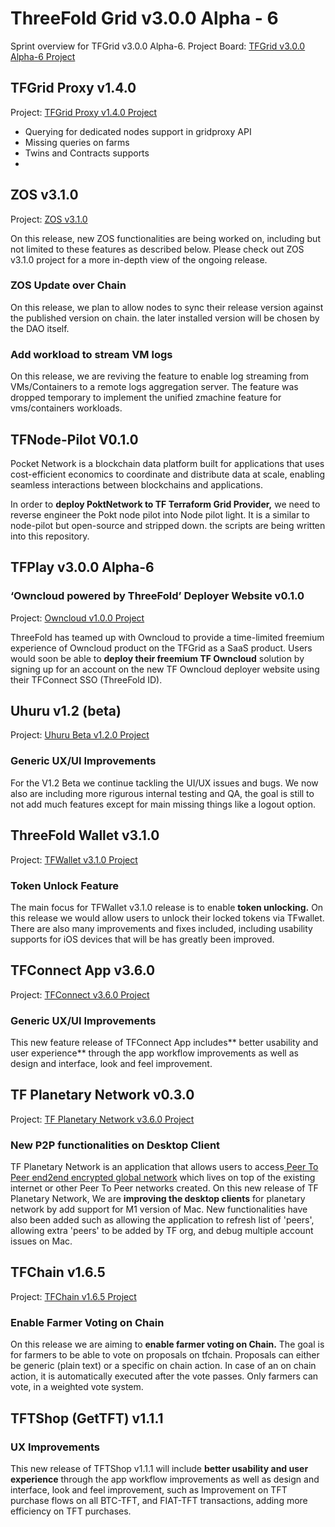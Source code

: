 
# ThreeFold Grid v3.0.0 Alpha - 6

Sprint overview for TFGrid v3.0.0 Alpha-6.
Project Board: [TFGrid v3.0.0 Alpha-6 Project](https://github.com/threefoldtech/home/projects/8)

## TFGrid Proxy v1.4.0

Project: [TFGrid Proxy v1.4.0 Project](https://github.com/threefoldtech/tfgridclient_proxy/projects/10)

- Querying for dedicated nodes support in gridproxy API 
- Missing queries on farms
- Twins and Contracts supports
- 
## ZOS v3.1.0

Project: [ZOS v3.1.0](https://github.com/threefoldtech/zos/projects/12)

On this release, new ZOS functionalities are being worked on, including but not limited to these features as described below. Please check out ZOS v3.1.0 project for a more in-depth view of the ongoing release.


### ZOS Update over Chain
On this release, we plan to allow nodes to sync their release version against the published version on chain. the later installed version will be chosen by the DAO itself.

### Add workload to stream VM logs
On this release, we are reviving the feature to enable log streaming from VMs/Containers to a remote logs aggregation server. The feature was dropped temporary to implement the unified zmachine feature for vms/containers workloads.

## TFNode-Pilot V0.1.0

Pocket Network is a blockchain data platform built for applications that uses cost-efficient economics to coordinate and distribute data at scale, enabling seamless interactions between blockchains and applications.

In order to **deploy PoktNetwork to TF Terraform Grid Provider,** we need to reverse engineer the Pokt node pilot into Node pilot light. It is a similar to node-pilot but open-source and stripped down. the scripts are being written into this repository.

## TFPlay v3.0.0 Alpha-6

### ‘Owncloud powered by ThreeFold’ Deployer Website v0.1.0

Project: [Owncloud v1.0.0 Project](https://github.com/threefoldtech/www_owncloud/projects/1)

ThreeFold has teamed up with Owncloud to provide a time-limited freemium experience of Owncloud product on the TFGrid as a SaaS product.
Users would soon be able to **deploy their freemium TF Owncloud** solution by signing up for an account on the new TF Owncloud deployer website using their TFConnect SSO (ThreeFold ID).


## Uhuru v1.2 (beta)

Project: [Uhuru Beta v1.2.0 Project](https://github.com/threefoldtech/twin_aydo/projects/5)

### Generic UX/UI Improvements
For the V1.2 Beta we continue tackling the UI/UX issues and bugs. We now also are including more rigurous internal testing and QA, the goal is still to not add much features except for main missing things like a logout option.

## ThreeFold Wallet v3.1.0

Project: [TFWallet v3.1.0 Project](https://github.com/threefoldtech/wallet-next/projects/4)

### Token Unlock Feature
The main focus for TFWallet v3.1.0 release is to enable **token unlocking.** On this release we would allow users to unlock their locked tokens via TFwallet. There are also many improvements and fixes included, including usability supports for iOS devices that will be has greatly been improved.

## TFConnect App v3.6.0

Project: [TFConnect v3.6.0 Project](https://github.com/threefoldtech/threefold_connect/projects/8)

### Generic UX/UI Improvements 
This new feature release of TFConnect App includes** better usability and user experience** through the app workflow improvements as well as design and interface, look and feel improvement.

## TF Planetary Network v0.3.0

Project: [TF Planetary Network v3.6.0 Project](https://github.com/threefoldtech/planetary_network/projects/3)

### New P2P functionalities on Desktop Client
TF Planetary Network is an application that allows users to access[ Peer To Peer end2end encrypted global network](https://library.threefold.me/info/manual/#/technology/threefold__planetary_network) which lives on top of the existing internet or other Peer To Peer networks created. On this new release of TF Planetary Network, We are **improving the desktop clients** for planetary network by add support for M1 version of Mac. New functionalities have also been added such as allowing the application to refresh list of 'peers', allowing extra 'peers' to be added by TF org, and debug multiple account issues on Mac.

## TFChain v1.6.5

Project: [TFChain v1.6.5 Project](https://github.com/threefoldtech/tfchain/projects/13)

### Enable Farmer Voting on Chain
On this release we are aiming to **enable farmer voting on Chain.** The goal is for farmers to be able to vote on proposals on tfchain. Proposals can either be generic (plain text) or a specific on chain action. In case of an on chain action, it is automatically executed after the vote passes. Only farmers can vote, in a weighted vote system.
  

## TFTShop (GetTFT) v1.1.1

### UX Improvements
This new release of TFTShop v1.1.1 will include **better usability and user experience** through the app workflow improvements as well as design and interface, look and feel improvement, such as Improvement on TFT purchase flows on all BTC-TFT, and FIAT-TFT transactions, adding more efficiency on TFT purchases.
